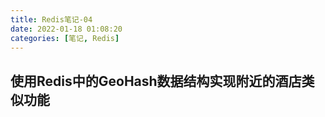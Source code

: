 ```yaml
---
title: Redis笔记-04
date: 2022-01-18 01:08:20
categories: [笔记, Redis]
---
```


## 使用Redis中的GeoHash数据结构实现附近的酒店类似功能

